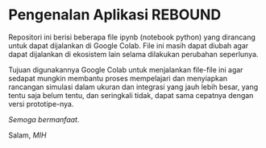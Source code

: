 # Pengenalan Aplikasi REBOUND

Repositori ini berisi beberapa file ipynb (notebook python) yang dirancang untuk dapat dijalankan di Google Colab. File ini masih dapat diubah agar dapat dijalankan di ekosistem lain selama dilakukan perubahan seperlunya.

Tujuan digunakannya Google Colab untuk menjalankan file-file ini agar sedapat mungkin membantu proses mempelajari dan menyiapkan rancangan simulasi dalam ukuran dan integrasi yang jauh lebih besar, yang tentu saja belum tentu, dan seringkali tidak, dapat sama cepatnya dengan versi prototipe-nya.

*Semoga bermanfaat*.

Salam,
*MIH*
